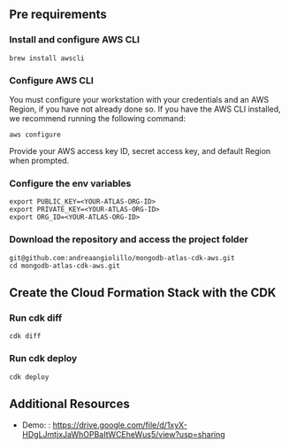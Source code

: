 
## Pre requirements
### Install and configure AWS CLI
```
brew install awscli
```

### Configure AWS CLI
You must configure your workstation with your credentials and an AWS Region, if you have not already done so. If you have the AWS CLI installed, we recommend running the following command:

```
aws configure
```
Provide your AWS access key ID, secret access key, and default Region when prompted.

### Configure the env variables

```
export PUBLIC_KEY=<YOUR-ATLAS-ORG-ID>
export PRIVATE_KEY=<YOUR-ATLAS-ORG-ID>
export ORG_ID=<YOUR-ATLAS-ORG-ID>
```

### Download the repository and access the project folder
```
git@github.com:andreaangiolillo/mongodb-atlas-cdk-aws.git
cd mongodb-atlas-cdk-aws.git
```

## Create the Cloud Formation Stack with the CDK
### Run cdk diff
```
cdk diff
```

### Run cdk deploy
```
cdk deploy
```


## Additional Resources
- Demo: : https://drive.google.com/file/d/1xyX-HDgLJmtjxJaWhOPBaItWCEheWus5/view?usp=sharing
